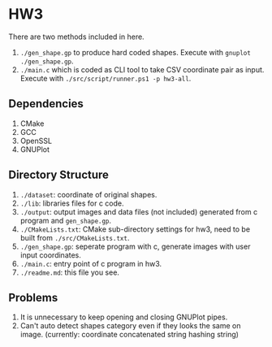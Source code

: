 # HW3

There are two methods included in here. 

1. ```./gen_shape.gp``` to produce hard coded shapes. Execute with ```gnuplot ./gen_shape.gp```.
2. ```./main.c``` which is coded as CLI tool to take CSV coordinate pair as input. Execute with ```./src/script/runner.ps1 -p hw3-all```.

## Dependencies

1. CMake
2. GCC
3. OpenSSL
4. GNUPlot

## Directory Structure

1. ```./dataset```: coordinate of original shapes.
2. ```./lib```: libraries files for c code.
3. ```./output```: output images and data files (not included) generated from c program and ```gen_shape.gp```.
4. ```./CMakeLists.txt```: CMake sub-directory settings for hw3, need to be built from ```./src/CMakeLists.txt```.
5. ```./gen_shape.gp```: seperate program with c, generate images with user input coordinates.
6. ```./main.c```: entry point of c program in hw3.
7. ```./readme.md```: this file you see.

## Problems

1. It is unnecessary to keep opening and closing GNUPlot pipes.
2. Can't auto detect shapes category even if they looks the same on image. (currently: coordinate concatenated string hashing string)
